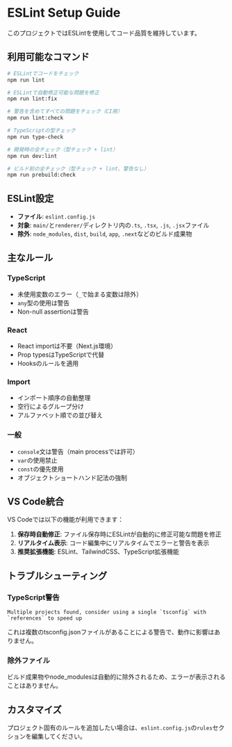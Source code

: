 # ESLint Setup Guide

このプロジェクトではESLintを使用してコード品質を維持しています。

## 利用可能なコマンド

```bash
# ESLintでコードをチェック
npm run lint

# ESLintで自動修正可能な問題を修正
npm run lint:fix

# 警告を含めてすべての問題をチェック（CI用）
npm run lint:check

# TypeScriptの型チェック
npm run type-check

# 開発時の全チェック（型チェック + lint）
npm run dev:lint

# ビルド前の全チェック（型チェック + lint、警告なし）
npm run prebuild:check
```

## ESLint設定

- **ファイル**: `eslint.config.js`
- **対象**: `main/`と`renderer/`ディレクトリ内の`.ts`, `.tsx`, `.js`, `.jsx`ファイル
- **除外**: `node_modules`, `dist`, `build`, `app`, `.next`などのビルド成果物

## 主なルール

### TypeScript
- 未使用変数のエラー（`_`で始まる変数は除外）
- `any`型の使用は警告
- Non-null assertionは警告

### React
- React importは不要（Next.js環境）
- Prop typesはTypeScriptで代替
- Hooksのルールを適用

### Import
- インポート順序の自動整理
- 空行によるグループ分け
- アルファベット順での並び替え

### 一般
- `console`文は警告（main processでは許可）
- `var`の使用禁止
- `const`の優先使用
- オブジェクトショートハンド記法の強制

## VS Code統合

VS Codeでは以下の機能が利用できます：

1. **保存時自動修正**: ファイル保存時にESLintが自動的に修正可能な問題を修正
2. **リアルタイム表示**: コード編集中にリアルタイムでエラーと警告を表示
3. **推奨拡張機能**: ESLint、TailwindCSS、TypeScript拡張機能

## トラブルシューティング

### TypeScript警告
```
Multiple projects found, consider using a single `tsconfig` with `references` to speed up
```
これは複数のtsconfig.jsonファイルがあることによる警告で、動作に影響はありません。

### 除外ファイル
ビルド成果物やnode_modulesは自動的に除外されるため、エラーが表示されることはありません。

## カスタマイズ

プロジェクト固有のルールを追加したい場合は、`eslint.config.js`の`rules`セクションを編集してください。
